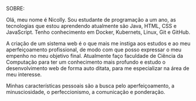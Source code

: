 SOBRE:


Olá, meu nome é Nicolly. 
Sou estudante de programação a um ano, as tecnologias que estou aprendendo atualmente
são Java, HTML, CSS e JavaScript. 
Tenho conhecimento em Docker, Kubernets, Linux, Git e GitHub.

A criação de um sistema web é o que mais me instiga aos estudos e ao meu aperfeiçoamento profissional,
de modo com que posso expressar o meu empenho no meu objetivo final. 
Atualmente faço faculdade de Ciência da Computação para ter um conhecimento mais profundo
e estudo o desenvolvimento web de forma auto ditata, para me especializar na área de meu interesse.

Minhas características pessoais são a busca pelo aperfeiçoamento, a minusciosidade, o perfeccionismo,
a comunicação e ponderação.




